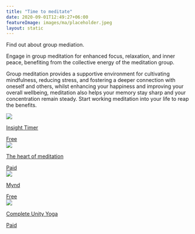 ```yaml
---
title: "Time to meditate"
date: 2020-09-01T12:49:27+06:00
featureImage: images/ma/placeholder.jpeg
layout: static
---
```


Find out about group mediation.

Engage in group meditation for enhanced focus, relaxation, and inner peace, benefiting from the collective energy of the meditation group.

Group meditation provides a supportive environment for cultivating mindfulness, reducing stress, and fostering a deeper connection with oneself and others, whilst enhancing your happiness and improving your overall wellbeing, meditation also helps your memory stay sharp and your concentration remain steady. Start working meditation into your life to reap the benefits.

<a class="ma-link" href="https://insighttimer.com/"><div class="ma-card ma-card-Community"><div class="ma-icon"><img src ="/images/Icon-check - community - opacity.svg"/></div><div class="ma-name"><p>Insight Timer</p></div><div class="ma-paid-text"><span>Free</span></div></div></a><a class="ma-link" href="https://theartofmeditation.org/meditation-courses"><div class="ma-card ma-card-Community"><div class="ma-icon"><img src ="/images/Icon-pound - community - opacity.svg"/></div><div class="ma-name"><p>The heart of meditation</p></div><div class="ma-paid-text"><span>Paid</span></div></div></a><a class="ma-link" href="https://www.mynd.uk/blog/10-reasons-to-join-a-meditation-group"><div class="ma-card ma-card-Community"><div class="ma-icon"><img src ="/images/Icon-check - community - opacity.svg"/></div><div class="ma-name"><p>Mynd</p></div><div class="ma-paid-text"><span>Free</span></div></div></a><a class="ma-link" href="https://www.awin1.com/cread.php?awinmid=29057&awinaffid=1198638&ued=https%3A%2F%2Fcompleteunityyoga.com%2F"><div class="ma-card ma-card-Community"><div class="ma-icon"><img src ="/images/Icon-pound - community - opacity.svg"/></div><div class="ma-name"><p>Complete Unity Yoga</p></div><div class="ma-paid-text"><span>Paid</span></div></div></a>  

<br/><br/>






